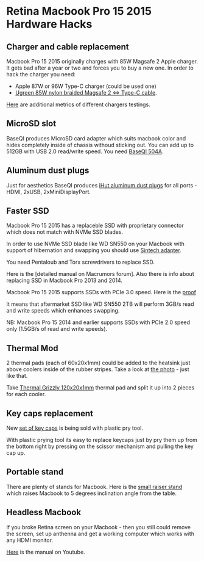 # Retina Macbook Pro 15 2015 Hardware Hacks

## Charger and cable replacement

Macbook Pro 15 2015 originally charges with 85W Magsafe 2 Apple charger. It gets bad after a year or two and forces you to buy a new one.
In order to hack the charger you need:
- Apple 87W or 96W Type-C charger (could be used one)
- [Ugreen 85W nylon braided Magsafe 2 <=> Type-C cable](https://aliexpress.com/item/1005003798009526.html).

[Here](https://github.com/banonymous/Macbook-Pro-2015-Custom-85W-Charger-Magsafe-2-Type-C) are additional metrics of different chargers testings.

## MicroSD slot

BaseQI produces MicroSD card adapter which suits macbook color and hides completely inside of chassis withoud sticking out. 
You can add up to 512GB with USB 2.0 read/write speed.
You need [BaseQI 504A](https://aliexpress.com/item/32820381120.html).

## Aluminum dust plugs

Just for aesthetics BaseQI produces [iHut aluminum dust plugs](https://aliexpress.com/item/32862599440.html) for all ports - HDMI, 2xUSB, 2xMiniDisplayPort.


## Faster SSD

Macbook Pro 15 2015 has a replaceble SSD with proprietary connector which does not match with NVMe SSD blades.

In order to use NVMe SSD blade like WD SN550 on your Macbook with support of hibernation and swapping you should use [Sintech adapter](http://eshop.sintech.cn/ngff-m2-pcie-ssd-card-as-2013-2014-2015-macbook-ssd-p-1139.html). 

You need Pentaloub and Torx screwdrivers to replace SSD.

Here is the [detailed manual on Macrumors forum]. Also there is info about replacing SSD in Macbook Pro 2013 and 2014.  

Macbook Pro 15 2015 supports SSDs with PCIe 3.0 speed.
Here is the [proof](https://forums.macrumors.com/threads/upgrading-2013-2014-macbook-pro-ssd-to-m-2-nvme.2034976/page-459)

It means that aftermarket SSD like WD SN550 2TB will perform 3GB/s read and write speeds which enhances swapping. 

NB: Macbook Pro 15 2014 and earlier supports SSDs with PCIe 2.0 speed only (1.5GB/s of read and write speeds). 

## Thermal Mod

2 thermal pads (each of 60x20x1mm) could be added to the heatsink just above coolers inside of the rubber stripes. Take a look at [the photo](https://www.reddit.com/r/macbookpro/comments/ja61nu/macbook_pro_15_2015_thermal_pads_on_heatsink_play/) - just like that.

Take [Thermal Grizzly 120x20x1mm](https://aliexpress.com/item/4001227065123.html) thermal pad and split it up into 2 pieces for each cooler.

## Key caps replacement 

New [set of key caps](https://aliexpress.com/item/1005004129980559.html) is being sold with plastic pry tool.

With plastic prying tool its easy to replace keycaps just by pry them up from the bottom right by pressing on the scissor mechanism and pulling the key cap up.

## Portable stand

There are plenty of stands for Macbook.
Here is the [small raiser stand](https://aliexpress.com/item/4000865097835.html) which raises Macbook to 5 degrees inclination angle from the table.


## Headless Macbook

If you broke Retina screen on your Macbook - then you still could remove the screen, set up anthenna and get a working computer which works with any HDMI monitor.

[Here](https://www.youtube.com/watch?v=uOigVjqW7hc) is the manual on Youtube.



